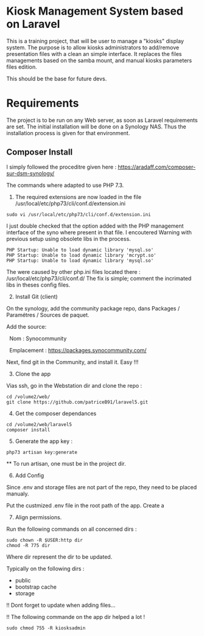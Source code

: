 # Kiosk Management System based on Laravel

This is a training project, that will be user to manage a "kiosks" display system.
The purpose is to allow kiosks administrators to add/remove presentation files with a clean an simple interface.
It replaces the files managements based on the samba mount, and manual kiosks parameters files edition.

This should be the base for future devs.

# Requirements

The project is to be run on any Web server, as soon as Laravel requirements are set.
The initial installation will be done on a Synology NAS. Thus the installation process is given for that environment.

## Composer Install 

I simply followed the proceditre given here : https://aradaff.com/composer-sur-dsm-synology/

The commands where adapted to use PHP 7.3.

1. The required extensions are now loaded in the file /usr/local/etc/php73/cli/conf.d/extension.ini 
````
sudo vi /usr/local/etc/php73/cli/conf.d/extension.ini 
`````

I just double checked that the option added with the PHP management interface of the syno where present in that file.
I encoutered Warning with previous setup using obsolete libs in the process.
````
PHP Startup: Unable to load dynamic library 'mysql.so' 
PHP Startup: Unable to load dynamic library 'mcrypt.so' 
PHP Startup: Unable to load dynamic library 'mysql.so'
````

The were caused by other php.ini files located there : /usr/local/etc/php73/cli/conf.d/
The fix is simple; comment the incrimated libs in theses config files.

2. Install Git (client)

On the synology, add the community package repo, dans Packages / Paramétres / Sources de paquet.

Add the source: 

&nbsp;&nbsp;Nom : Synocommunity

&nbsp;&nbsp;Emplacement : https://packages.synocommunity.com/


Next, find git in the Community, and install it. Easy !!!

3. Clone the app

Vias ssh, go in the Webstation dir and clone the repo :

```
cd /volume2/web/
git clone https://github.com/patriceB91/laravel5.git
```

4. Get the composer dependances

````
cd /volume2/web/laravel5
composer install
````

5. Generate the app key :

````
php73 artisan key:generate
````

** To run artisan, one must be in the project dir.



6. Add Config

Since .env and storage files are not part of the repo, they need to be placed manualy.

Put the custmized .env file in the root path of the app.
Create a 


7. Align permissions.

Run the following commands on all concerned dirs :
````
sudo chown -R $USER:http dir
chmod -R 775 dir 
`````

Where dir represent the dir to be updated.

Typically on the following dirs :

- public
- bootstrap cache
- storage

!! Dont forget to update when adding files...

!! The following commande on the app dir helped a lot !

````
sudo chmod 755 -R kiosksadmin
````

